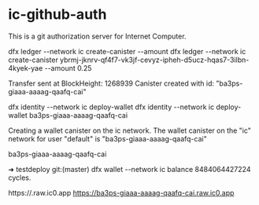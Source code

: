 # ic-github-auth
This is a git authorization server for Internet Computer.


<!-- Account-id -->
<!-- 4f535f57f5f27585a27f722a809d090c399575784105cc1fbef86067ca6075bf -->

<!-- principal -->
<!-- ybrmj-jknrv-qf4f7-vk3jf-cevyz-ipheh-d5ucz-hqas7-3ilbn-4kyek-yae -->


dfx ledger --network ic create-canister <principal-identifier> --amount <icp-tokens>
dfx ledger --network ic create-canister ybrmj-jknrv-qf4f7-vk3jf-cevyz-ipheh-d5ucz-hqas7-3ilbn-4kyek-yae --amount 0.25

Transfer sent at BlockHeight: 1268939
Canister created with id: "ba3ps-giaaa-aaaag-qaafq-cai"

dfx identity --network ic deploy-wallet <canister-identifer>
dfx identity --network ic deploy-wallet ba3ps-giaaa-aaaag-qaafq-cai

Creating a wallet canister on the ic network.
The wallet canister on the "ic" network for user "default" is "ba3ps-giaaa-aaaag-qaafq-cai"

ba3ps-giaaa-aaaag-qaafq-cai

➜  testdeploy git:(master) dfx wallet --network ic balance
8484064427224 cycles.

https://<WALLET-CANISTER-ID>.raw.ic0.app
https://ba3ps-giaaa-aaaag-qaafq-cai.raw.ic0.app